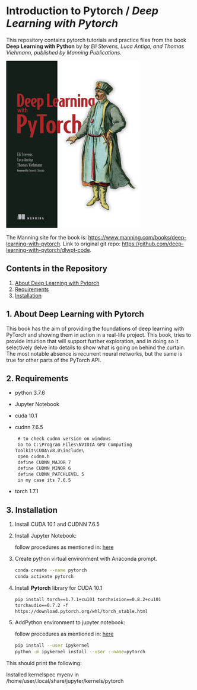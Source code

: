 
# Introduction to Pytorch / *Deep Learning with Pytorch*

This repository contains pytorch tutorials and practice files from the book
**Deep Learning with Python** by *by Eli Stevens, Luca Antiga, and Thomas Viehmann, published by Manning Publications*.

![Deep Learning with Pytorch](images/Stevens-DLPy-HI.jpg)

The Manning site for the book is: https://www.manning.com/books/deep-learning-with-pytorch.
Link to original git repo: https://github.com/deep-learning-with-pytorch/dlwpt-code.


## Contents in the Repository
1. [About Deep Learning with Pytorch](#1-about-deep-learning-with-pytorch)
2. [Requirements](#1-requirements)
3. [Installation](#2-installation)


## 1. About Deep Learning with Pytorch
This book has the aim of providing the foundations of deep learning with PyTorch and showing them in action in a 
real-life project. This book, tries to provide intuition that will support further exploration, and in doing so 
it selectively delve into details to show what is going on behind the curtain. The most notable absence is 
recurrent neural networks, but the same is true for other parts of the PyTorch API.

## 2. Requirements

* python 3.7.6
* Jupyter Notebook
* cuda 10.1
* cudnn 7.6.5

  ```
   # to check cudnn version on windows
   Go to C:\Program Files\NVIDIA GPU Computing Toolkit\CUDA\v8.0\include\
   open cudnn.h
   define CUDNN_MAJOR 7
   define CUDNN_MINOR 6
   define CUDNN_PATCHLEVEL 5
   in my case its 7.6.5
  ```

* torch 1.7.1


## 3. Installation 

1. Install CUDA 10.1 and CUDNN 7.6.5
   
2. Install Jupyter Notebook:
   
   follow procedures as mentioned in: [here](https://jupyterlab.readthedocs.io/en/stable/getting_started/installation.html)

3. Create python virtual environment with Anaconda prompt.

   ```bash
   conda create --name pytorch
   conda activate pytorch
   ```
   
4. Install **Pytorch** library for CUDA 10.1
   
   ```
   pip install torch==1.7.1+cu101 torchvision==0.8.2+cu101 torchaudio==0.7.2 -f https://download.pytorch.org/whl/torch_stable.html
   ```
   
5. AddPython environment to jupyter notebook:
   
   follow procedures as mentioned in: [here](https://janakiev.com/blog/jupyter-virtual-envs/)
   
   ```bash
   pip install --user ipykernel
   python -m ipykernel install --user --name=pytorch
   ```

This should print the following:

Installed kernelspec myenv in /home/user/.local/share/jupyter/kernels/pytorch

